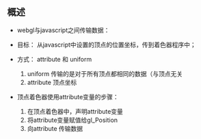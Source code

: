 ## 概述

* webgl与javascript之间传输数据：
* 目标： 从javascript中设置的顶点的位置坐标，传到着色器程序中；
* 方式： attribute 和 uniform
    1. uniform 传输的是对于所有顶点都相同的数据（与顶点无关
    2. attribute 顶点坐标

* 顶点着色器使用attribute变量的步骤：
    1. 在顶点着色器中，声明attribute变量
    2. 将attribute变量赋值给gl_Position
    3. 向attribute 传输数据

```处理glsl中变量的函数：

